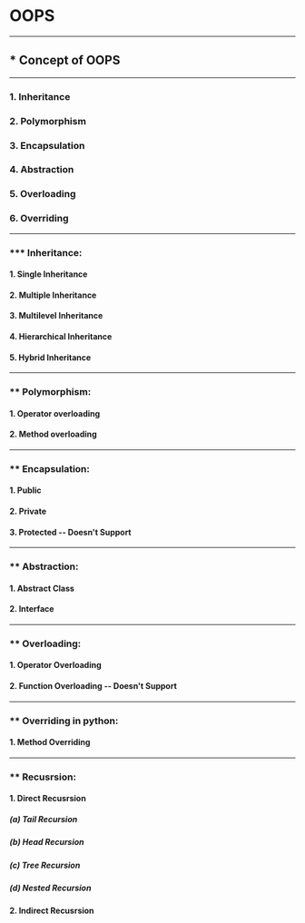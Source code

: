 # OOPS

--------------------------
## * Concept of OOPS
--------------------------
### 1. Inheritance
### 2. Polymorphism
### 3. Encapsulation
### 4. Abstraction
### 5. Overloading
### 6. Overriding
--------------------------

### *** Inheritance: 

#### 1. Single Inheritance
#### 2. Multiple Inheritance
#### 3. Multilevel Inheritance
#### 4. Hierarchical Inheritance
#### 5. Hybrid Inheritance

--------------------------

### ** Polymorphism:

#### 1. Operator overloading
#### 2. Method overloading

--------------------------

### ** Encapsulation:

#### 1. Public
#### 2. Private
#### 3. Protected -- Doesn't Support 

--------------------------

### ** Abstraction:

#### 1. Abstract Class
#### 2. Interface

--------------------------

### ** Overloading:

#### 1. Operator Overloading
#### 2. Function Overloading -- Doesn't Support 

--------------------------

### ** Overriding in python:

#### 1. Method Overriding

--------------------------

### ** Recusrsion:

#### 1. Direct Recusrsion

##### (a) Tail Recursion
##### (b) Head Recursion
##### (c) Tree Recursion
##### (d) Nested Recursion


#### 2. Indirect Recusrsion